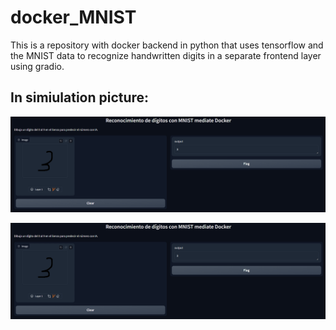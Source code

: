 # docker_MNIST
This is a repository  with docker backend in python that uses tensorflow and the MNIST data to recognize handwritten digits in a separate frontend layer using gradio.

## In simiulation picture:
![Frontend that recognize handwritten digits. ](https://github.com/eliascarrasco1227/docker_MNIST/blob/main/execution%20pictures%20and%20videos/frontend_picture.png)

![Executing a multi-container application with Docker. ](https://github.com/eliascarrasco1227/docker_MNIST/blob/main/execution%20pictures%20and%20videos/frontend_picture.png)